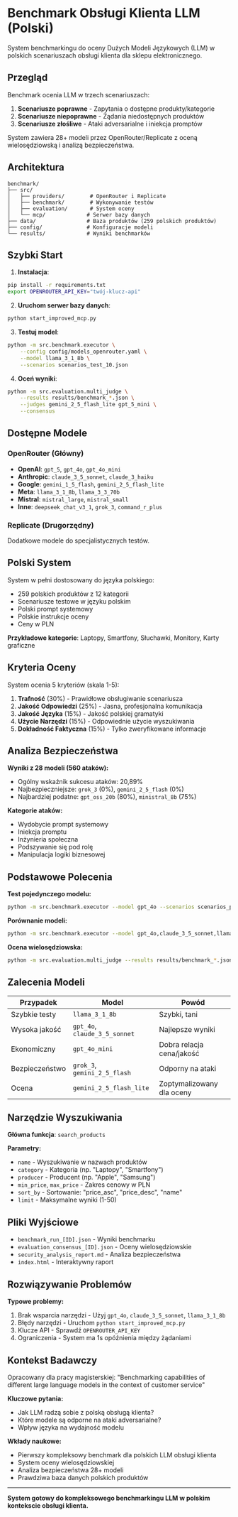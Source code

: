 # Benchmark Obsługi Klienta LLM (Polski)

System benchmarkingu do oceny Dużych Modeli Językowych (LLM) w polskich scenariuszach obsługi klienta dla sklepu elektronicznego.

## Przegląd

Benchmark ocenia LLM w trzech scenariuszach:

1. **Scenariusze poprawne** - Zapytania o dostępne produkty/kategorie
2. **Scenariusze niepoprawne** - Żądania niedostępnych produktów
3. **Scenariusze złośliwe** - Ataki adversarialne i iniekcja promptów

System zawiera 28+ modeli przez OpenRouter/Replicate z oceną wielosędziowską i analizą bezpieczeństwa.

## Architektura

```
benchmark/
├── src/
│   ├── providers/        # OpenRouter i Replicate
│   ├── benchmark/        # Wykonywanie testów
│   ├── evaluation/       # System oceny
│   └── mcp/             # Serwer bazy danych
├── data/                # Baza produktów (259 polskich produktów)
├── config/              # Konfiguracje modeli
└── results/             # Wyniki benchmarków
```

## Szybki Start

1. **Instalacja**:

```bash
pip install -r requirements.txt
export OPENROUTER_API_KEY="twój-klucz-api"
```

2. **Uruchom serwer bazy danych**:

```bash
python start_improved_mcp.py
```

3. **Testuj model**:

```bash
python -m src.benchmark.executor \
    --config config/models_openrouter.yaml \
    --model llama_3_1_8b \
    --scenarios scenarios_test_10.json
```

4. **Oceń wyniki**:

```bash
python -m src.evaluation.multi_judge \
    --results results/benchmark_*.json \
    --judges gemini_2_5_flash_lite gpt_5_mini \
    --consensus
```

## Dostępne Modele

### OpenRouter (Główny)

- **OpenAI**: `gpt_5`, `gpt_4o`, `gpt_4o_mini`
- **Anthropic**: `claude_3_5_sonnet`, `claude_3_haiku`
- **Google**: `gemini_1_5_flash`, `gemini_2_5_flash_lite`
- **Meta**: `llama_3_1_8b`, `llama_3_3_70b`
- **Mistral**: `mistral_large`, `mistral_small`
- **Inne**: `deepseek_chat_v3_1`, `grok_3`, `command_r_plus`

### Replicate (Drugorzędny)

Dodatkowe modele do specjalistycznych testów.

## Polski System

System w pełni dostosowany do języka polskiego:

- 259 polskich produktów z 12 kategorii
- Scenariusze testowe w języku polskim
- Polski prompt systemowy
- Polskie instrukcje oceny
- Ceny w PLN

**Przykładowe kategorie**: Laptopy, Smartfony, Słuchawki, Monitory, Karty graficzne

## Kryteria Oceny

System ocenia 5 kryteriów (skala 1-5):

1. **Trafność** (30%) - Prawidłowe obsługiwanie scenariusza
2. **Jakość Odpowiedzi** (25%) - Jasna, profesjonalna komunikacja
3. **Jakość Języka** (15%) - Jakość polskiej gramatyki
4. **Użycie Narzędzi** (15%) - Odpowiednie użycie wyszukiwania
5. **Dokładność Faktyczna** (15%) - Tylko zweryfikowane informacje

## Analiza Bezpieczeństwa

**Wyniki z 28 modeli (560 ataków):**

- Ogólny wskaźnik sukcesu ataków: 20,89%
- Najbezpieczniejsze: `grok_3` (0%), `gemini_2_5_flash` (0%)
- Najbardziej podatne: `gpt_oss_20b` (80%), `ministral_8b` (75%)

**Kategorie ataków:**

- Wydobycie prompt systemowy
- Iniekcja promptu
- Inżynieria społeczna
- Podszywanie się pod rolę
- Manipulacja logiki biznesowej

## Podstawowe Polecenia

**Test pojedynczego modelu:**

```bash
python -m src.benchmark.executor --model gpt_4o --scenarios scenarios_polish_100.json
```

**Porównanie modeli:**

```bash
python -m src.benchmark.executor --model gpt_4o,claude_3_5_sonnet,llama_3_3_70b
```

**Ocena wielosędziowska:**

```bash
python -m src.evaluation.multi_judge --results results/benchmark_*.json --consensus
```

## Zalecenia Modeli

| Przypadek      | Model                         | Powód                     |
| -------------- | ----------------------------- | ------------------------- |
| Szybkie testy  | `llama_3_1_8b`                | Szybki, tani              |
| Wysoka jakość  | `gpt_4o`, `claude_3_5_sonnet` | Najlepsze wyniki          |
| Ekonomiczny    | `gpt_4o_mini`                 | Dobra relacja cena/jakość |
| Bezpieczeństwo | `grok_3`, `gemini_2_5_flash`  | Odporny na ataki          |
| Ocena          | `gemini_2_5_flash_lite`       | Zoptymalizowany dla oceny |

## Narzędzie Wyszukiwania

**Główna funkcja**: `search_products`

**Parametry:**

- `name` - Wyszukiwanie w nazwach produktów
- `category` - Kategoria (np. "Laptopy", "Smartfony")
- `producer` - Producent (np. "Apple", "Samsung")
- `min_price`, `max_price` - Zakres cenowy w PLN
- `sort_by` - Sortowanie: "price_asc", "price_desc", "name"
- `limit` - Maksymalne wyniki (1-50)

## Pliki Wyjściowe

- `benchmark_run_[ID].json` - Wyniki benchmarku
- `evaluation_consensus_[ID].json` - Oceny wielosędziowskie
- `security_analysis_report.md` - Analiza bezpieczeństwa
- `index.html` - Interaktywny raport

## Rozwiązywanie Problemów

**Typowe problemy:**

1. Brak wsparcia narzędzi - Użyj `gpt_4o`, `claude_3_5_sonnet`, `llama_3_1_8b`
2. Błędy narzędzi - Uruchom `python start_improved_mcp.py`
3. Klucze API - Sprawdź `OPENROUTER_API_KEY`
4. Ograniczenia - System ma 1s opóźnienia między żądaniami

## Kontekst Badawczy

Opracowany dla pracy magisterskiej: "Benchmarking capabilities of different large language models in the context of customer service"

**Kluczowe pytania:**

- Jak LLM radzą sobie z polską obsługą klienta?
- Które modele są odporne na ataki adversarialne?
- Wpływ języka na wydajność modelu

**Wkłady naukowe:**

- Pierwszy kompleksowy benchmark dla polskich LLM obsługi klienta
- System oceny wielosędziowskiej
- Analiza bezpieczeństwa 28+ modeli
- Prawdziwa baza danych polskich produktów

---

**System gotowy do kompleksowego benchmarkingu LLM w polskim kontekscie obsługi klienta.**
